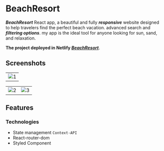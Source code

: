 # BeachResort
***BeachResort*** React app, a beautiful and fully ***responsive*** website designed to help travelers find the perfect beach vacation. advanced search and ***filtering options***. my app is the ideal tool for anyone looking for sun, sand, and relaxation.

**The project deployed in Netlify _[BeachResort](https://react-beach-resort-public.netlify.app/)_**.

## Screenshots
|  |
| :-------------- |
| ![1](https://github.com/amrmahmoud20/BeachResort/assets/83710148/6446519f-a0a5-409f-a6ee-2b78cc794edd)  |

|  |  |
| :-------------- | :--------------:|
| ![2](https://github.com/amrmahmoud20/BeachResort/assets/83710148/98347d1f-2e0a-48c6-a8ff-9abba893b1d7)  | ![3](https://github.com/amrmahmoud20/BeachResort/assets/83710148/52a9ae0d-cbdd-4605-bf4e-c28d7372299c)  |

## Features
### Technologies
- State management `Context-API`
- React-router-dom
- Styled Component

